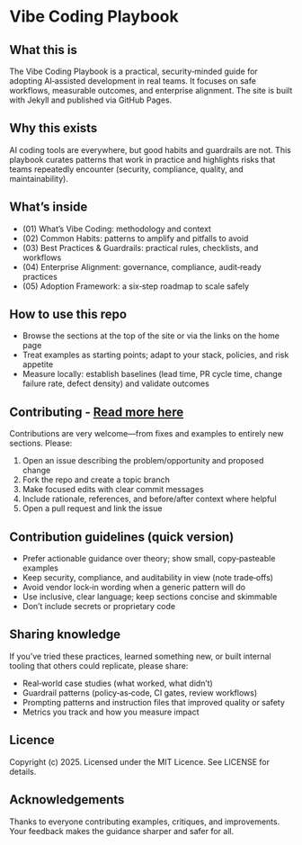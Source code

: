 Vibe Coding Playbook
====================

What this is
-------------
The Vibe Coding Playbook is a practical, security‑minded guide for adopting AI‑assisted development in real teams. It focuses on safe workflows, measurable outcomes, and enterprise alignment. The site is built with Jekyll and published via GitHub Pages.

Why this exists
---------------
AI coding tools are everywhere, but good habits and guardrails are not. This playbook curates patterns that work in practice and highlights risks that teams repeatedly encounter (security, compliance, quality, and maintainability).

What’s inside
-------------
- (01) What’s Vibe Coding: methodology and context
- (02) Common Habits: patterns to amplify and pitfalls to avoid
- (03) Best Practices & Guardrails: practical rules, checklists, and workflows
- (04) Enterprise Alignment: governance, compliance, audit‑ready practices
- (05) Adoption Framework: a six‑step roadmap to scale safely

How to use this repo
--------------------
- Browse the sections at the top of the site or via the links on the home page
- Treat examples as starting points; adapt to your stack, policies, and risk appetite
- Measure locally: establish baselines (lead time, PR cycle time, change failure rate, defect density) and validate outcomes

Contributing - [Read more here](CONTRIBUTING.md)
------------
Contributions are very welcome—from fixes and examples to entirely new sections. Please:

1. Open an issue describing the problem/opportunity and proposed change
2. Fork the repo and create a topic branch
3. Make focused edits with clear commit messages
4. Include rationale, references, and before/after context where helpful
5. Open a pull request and link the issue

Contribution guidelines (quick version)
--------------------------------------
- Prefer actionable guidance over theory; show small, copy‑pasteable examples
- Keep security, compliance, and auditability in view (note trade‑offs)
- Avoid vendor lock‑in wording when a generic pattern will do
- Use inclusive, clear language; keep sections concise and skimmable
- Don’t include secrets or proprietary code

Sharing knowledge
-----------------
If you’ve tried these practices, learned something new, or built internal tooling that others could replicate, please share:

- Real‑world case studies (what worked, what didn’t)
- Guardrail patterns (policy‑as‑code, CI gates, review workflows)
- Prompting patterns and instruction files that improved quality or safety
- Metrics you track and how you measure impact

Licence
-------
Copyright (c) 2025. Licensed under the MIT Licence. See LICENSE for details.

Acknowledgements
----------------
Thanks to everyone contributing examples, critiques, and improvements. Your feedback makes the guidance sharper and safer for all.

